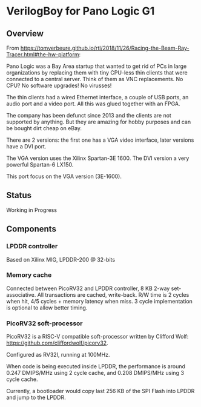 VerilogBoy for Pano Logic G1
============================

## Overview

From https://tomverbeure.github.io/rtl/2018/11/26/Racing-the-Beam-Ray-Tracer.html#the-hw-platform:

  Pano Logic was a Bay Area startup that wanted to get rid of PCs in large organizations by replacing them with tiny CPU-less thin clients that were connected to a central server. Think of them as VNC replacements. No CPU? No software upgrades! No virusses!
  
  The thin clients had a wired Ethernet interface, a couple of USB ports, an audio port and a video port.
  All this was glued together with an FPGA.
  
  The company has been defunct since 2013 and the clients are not supported by anything. But they are amazing for hobby purposes and can be bought dirt cheap on eBay.
  
  There are 2 versions: the first one has a VGA video interface, later versions have a DVI port.
  
  The VGA version uses the Xilinx Spartan-3E 1600. The DVI version a very powerful Spartan-6 LX150.

This port focus on the VGA version (3E-1600).

## Status

Working in Progress

## Components

### LPDDR controller

Based on Xilinx MIG, LPDDR-200 @ 32-bits

### Memory cache

Connected between PicoRV32 and LPDDR controller, 8 KB 2-way set-associative. All transactions are cached, write-back. R/W time is 2 cycles when hit, 4/5 cycles + memory latency when miss. 3 cycle implementation is optional to allow better timing.

### PicoRV32 soft-processor

PicoRV32 is a RISC-V compatible soft-processor written by Clifford Wolf: https://github.com/cliffordwolf/picorv32.

Configured as RV32I, running at 100MHz.

When code is being executed inside LPDDR, the performance is around 0.247 DMIPS/MHz using 2 cycle cache, and 0.208 DMIPS/MHz using 3 cycle cache. 

Currently, a bootloader would copy last 256 KB of the SPI Flash into LPDDR and jump to the LPDDR.
